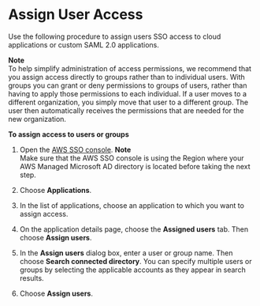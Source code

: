 # Assign User Access<a name="assignuserstoapp"></a>

Use the following procedure to assign users SSO access to cloud applications or custom SAML 2\.0 applications\.

**Note**  
To help simplify administration of access permissions, we recommend that you assign access directly to groups rather than to individual users\. With groups you can grant or deny permissions to groups of users, rather than having to apply those permissions to each individual\. If a user moves to a different organization, you simply move that user to a different group\. The user then automatically receives the permissions that are needed for the new organization\.

**To assign access to users or groups**

1. Open the [AWS SSO console](https://console.aws.amazon.com/singlesignon)\.
**Note**  
Make sure that the AWS SSO console is using the Region where your AWS Managed Microsoft AD directory is located before taking the next step\.

1. Choose **Applications**\.

1. In the list of applications, choose an application to which you want to assign access\. 

1. On the application details page, choose the **Assigned users** tab\. Then choose **Assign users**\.

1. In the **Assign users** dialog box, enter a user or group name\. Then choose **Search connected directory**\. You can specify multiple users or groups by selecting the applicable accounts as they appear in search results\. 

1. Choose **Assign users**\.
